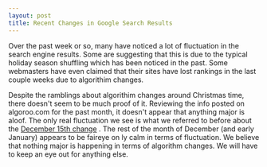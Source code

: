 ```yaml
---
layout: post
title: Recent Changes in Google Search Results 
---
```


Over the past week or so, many have noticed a lot of fluctuation in the search engine results. Some are suggesting that this is due to the typical holiday season shuffling which has been noticed in the past. Some webmasters have even claimed that their sites have lost rankings in the last couple weeks due to algorithim changes. 

Despite the ramblings about algorithim changes around Christmas time, there doesn't seem to be much proof of it. Reviewing the info posted on algoroo.com for the past month, it doesn't appear that anything major is aloof. The only real fluctuation we see is what we referred to before about the [December 15th change](http://capitol-seo.com/2016/12/24/possible-google-update.html) .  The rest of the month of December (and early January) appears to be faireye on ly calm in terms of fluctuation. We believe that nothing major is happening in terms of algorithm changes. We will have to keep an eye out for anything else. 
